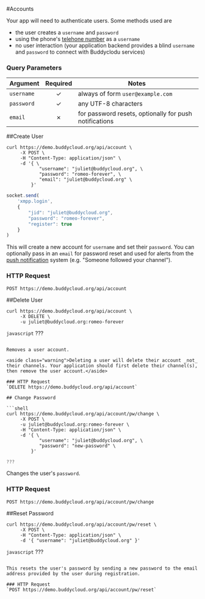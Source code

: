 #Accounts

Your app will need to authenticate users. Some methods used are

* the user creates a `username` and `password`
* using the phone's [telehone number](http://en.wikipedia.org/wiki/MSISDN) as a `username`
* no user interaction (your application backend provides a blind `username` and `password` to connect with Buddyclodu services)

### Query Parameters

Argument   | Required | Notes
---------- |:--------:|------------
`username` | ✓        | always of form `user@example.com`
`password` | ✓        | any UTF-8 characters
`email`    | ✗        | for password resets, optionally for push notifications

##Create User

```shell
curl https://demo.buddycloud.org/api/account \
     -X POST \
     -H "Content-Type: application/json" \
     -d '{ \
            "username": "juliet@buddycloud.org", \
            "password": "romeo-forever", \
            "email": "juliet@buddycloud.org" \
         }'
```

```javascript
socket.send(
    'xmpp.login',
    {
        "jid": "juliet@buddycloud.org",
        "password": "romeo-forever",
        "register": true
    }
)
```

This will create a new account for `username` and set their `password`. You can optionally pass in an `email` for password reset and used for alerts from the [push notification](#push-notifications) system (e.g. "Someone followed your channel").

### HTTP Request
`POST https://demo.buddycloud.org/api/account`

##Delete User

```shell
curl https://demo.buddycloud.org/api/account \
     -X DELETE \
     -u juliet@buddycloud.org:romeo-forever
```

```javascript```
???
```

Removes a user account. 

<aside class="warning">Deleting a user will delete their account _not_ their channels. Your application should first delete their channel(s), then remove the user account.</aside>

### HTTP Request
`DELETE https://demo.buddycloud.org/api/account`

## Change Password

```shell 
curl https://demo.buddycloud.org/api/account/pw/change \
     -X POST \
     -u juliet@buddycloud.org:romeo-forever \
     -H "Content-Type: application/json" \
     -d '{ \
            "username": "juliet@buddycloud.org", \
            "password": "new-password" \
         }'
```

```javascript
???
```

Changes the user's `password`.

### HTTP Request
`POST https://demo.buddycloud.org/api/account/pw/change`

##Reset Password

```shell 
curl https://demo.buddycloud.org/api/account/pw/reset \
     -X POST \
     -H "Content-Type: application/json" \
     -d '{ "username": "juliet@buddycloud.org" }'
```

```javascript```
???
```

This resets the user's password by sending a new password to the email address provided by the user during registration.

### HTTP Request
`POST https://demo.buddycloud.org/api/account/pw/reset`
